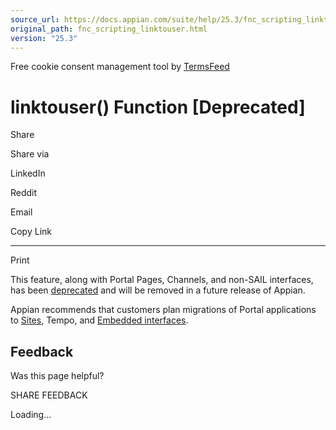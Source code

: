 ```yaml
---
source_url: https://docs.appian.com/suite/help/25.3/fnc_scripting_linktouser.html
original_path: fnc_scripting_linktouser.html
version: "25.3"
---
```


Free cookie consent management tool by [TermsFeed](https://www.termsfeed.com/)

# linktouser() Function \[Deprecated\]

Share

Share via

LinkedIn

Reddit

Email

Copy Link

* * *

Print

This feature, along with Portal Pages, Channels, and non-SAIL interfaces, has been [deprecated](Deprecated_Features.html) and will be removed in a future release of Appian.

Appian recommends that customers plan migrations of Portal applications to [Sites](Sites.html), Tempo, and [Embedded interfaces](Embedded_Interfaces.html).

## Feedback

Was this page helpful?

SHARE FEEDBACK

Loading...